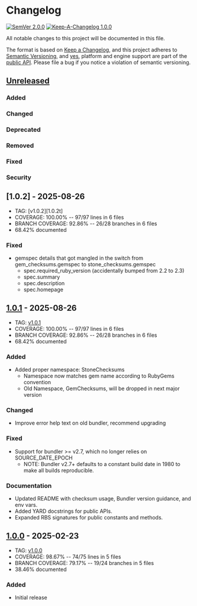 # Changelog

[![SemVer 2.0.0][📌semver-img]][📌semver] [![Keep-A-Changelog 1.0.0][📗keep-changelog-img]][📗keep-changelog]

All notable changes to this project will be documented in this file.

The format is based on [Keep a Changelog][📗keep-changelog],
and this project adheres to [Semantic Versioning](https://semver.org/spec/v2.0.0.html),
and [yes][📌major-versions-not-sacred], platform and engine support are part of the [public API][📌semver-breaking].
Please file a bug if you notice a violation of semantic versioning.

[📌semver]: https://semver.org/spec/v2.0.0.html
[📌semver-img]: https://img.shields.io/badge/semver-2.0.0-FFDD67.svg?style=flat
[📌semver-breaking]: https://github.com/semver/semver/issues/716#issuecomment-869336139
[📌major-versions-not-sacred]: https://tom.preston-werner.com/2022/05/23/major-version-numbers-are-not-sacred.html
[📗keep-changelog]: https://keepachangelog.com/en/1.0.0/
[📗keep-changelog-img]: https://img.shields.io/badge/keep--a--changelog-1.0.0-FFDD67.svg?style=flat

## [Unreleased]
### Added
### Changed
### Deprecated
### Removed
### Fixed
### Security

## [1.0.2] - 2025-08-26
- TAG: [v1.0.2][1.0.2t]
- COVERAGE: 100.00% -- 97/97 lines in 6 files
- BRANCH COVERAGE: 92.86% -- 26/28 branches in 6 files
- 68.42% documented
### Fixed
- gemspec details that got mangled in the switch from gem_checksums.gemspec to stone_checksums.gemspec
  - spec.required_ruby_version (accidentally bumped from 2.2 to 2.3)
  - spec.summary
  - spec.description
  - spec.homepage

## [1.0.1] - 2025-08-26
- TAG: [v1.0.1][1.0.1t]
- COVERAGE: 100.00% -- 97/97 lines in 6 files
- BRANCH COVERAGE: 92.86% -- 26/28 branches in 6 files
- 68.42% documented
### Added
- Added proper namespace: StoneChecksums
  - Namespace now matches gem name according to RubyGems convention
  - Old Namespace, GemChecksums, will be dropped in next major version
### Changed
- Improve error help text on old bundler, recommend upgrading
### Fixed
- Support for bundler >= v2.7, which no longer relies on SOURCE_DATE_EPOCH
  - NOTE: Bundler v2.7+ defaults to a constant build date in 1980 to make all builds reproducible.
### Documentation
- Updated README with checksum usage, Bundler version guidance, and env vars.
- Added YARD docstrings for public APIs.
- Expanded RBS signatures for public constants and methods.

## [1.0.0] - 2025-02-23
- TAG: [v1.0.0][1.0.0t]
- COVERAGE: 98.67% -- 74/75 lines in 5 files
- BRANCH COVERAGE: 79.17% -- 19/24 branches in 5 files
- 38.46% documented
### Added
- Initial release

[Unreleased]: https://gitlab.com/galtzo-floss/stone_checksums/-/compare/v1.0.0...HEAD
[1.0.1]: https://gitlab.com/galtzo-floss/stone_checksums/-/compare/v1.0.0...v1.0.1
[1.0.1t]: https://gitlab.com/galtzo-floss/stone_checksums/-/tags/v1.0.1
[1.0.0]: https://gitlab.com/galtzo-floss/stone_checksums/-/compare/1fd75630d9d3c4a1ef8fed384fda98755ae01d5e...v1.0.0
[1.0.0t]: https://gitlab.com/galtzo-floss/stone_checksums/-/tags/v1.0.0

